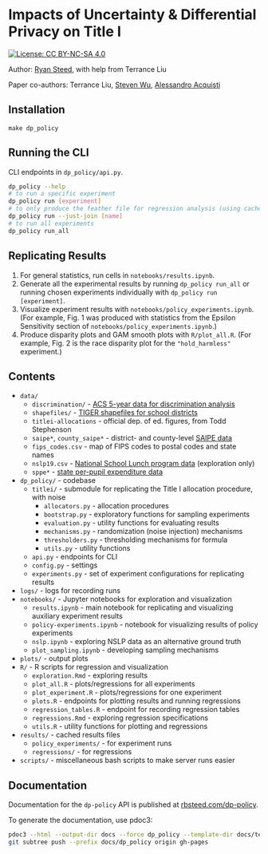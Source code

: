 # Impacts of Uncertainty & Differential Privacy on Title I

[![License: CC BY-NC-SA 4.0](https://img.shields.io/badge/License-CC%20BY--NC--SA%204.0-lightgrey.svg)](https://creativecommons.org/licenses/by-nc-sa/4.0/)

Author: [Ryan Steed](rbsteed.com), with help from Terrance Liu

Paper co-authors: Terrance Liu, [Steven Wu](https://zstevenwu.com/), [Alessandro Acquisti](https://www.heinz.cmu.edu/~acquisti/)

## Installation

```
make dp_policy
```

## Running the CLI
CLI endpoints in `dp_policy/api.py`.

```bash
dp_policy --help
# to run a specific experiment
dp_policy run [experiment]
# to only produce the feather file for regression analysis (using cached results)
dp_policy run --just-join [name]
# to run all experiments
dp_policy run_all
```

## Replicating Results
1. For general statistics, run cells in `notebooks/results.ipynb`.
2. Generate all the experimental results by running `dp_policy run_all` or running chosen experiments individually with `dp_policy run [experiment]`.
3. Visualize experiment results with `notebooks/policy_experiments.ipynb`. (For example, Fig. 1 was produced with statistics from the Epsilon Sensitivity section of `notebooks/policy_experiments.ipynb`.)
4. Produce disparity plots and GAM smooth plots with `R/plot_all.R`. (For example, Fig. 2 is the race disparity plot for the `"hold_harmless"` experiment.)

## Contents
- `data/`
  - `discrimination/` - [ACS 5-year data for discrimination analysis](https://nces.ed.gov/programs/edge/tableviewer/acsProfile/2019)
  - `shapefiles/` - [TIGER shapefiles for school districts](https://www.census.gov/geographies/mapping-files/time-series/geo/tiger-line-file.html)
  - `titlei-allocations` - official dep. of ed. figures, from Todd Stephenson
  - `saipe*`, `county_saipe*` - district- and county-level [SAIPE data](https://www.census.gov/data/datasets/2020/demo/saipe/2020-school-districts.html)
  - `fips_codes.csv` - map  of FIPS codes to postal codes and state names
  - `nslp19.csv` - [National School Lunch program data](https://nces.ed.gov/ccd/files.asp#Fiscal:2,LevelId:7,SchoolYearId:34,Page:1) (exploration only)
  - `sppe*` - [state per-pupil expenditure data](https://nces.ed.gov/ccd/pub_rev_exp.asp)
- `dp_policy/` - codebase
  - `titlei/` - submodule for replicating the Title I allocation procedure, with noise
    - `allocators.py` - allocation procedures
    - `bootstrap.py` - exploratory functions for sampling experiments
    - `evaluation.py` - utility functions for evaluating results
    - `mechanisms.py` - randomization (noise injection) mechanisms
    - `thresholders.py` - thresholding mechanisms for formula
    - `utils.py` - utility functions
  - `api.py` - endpoints for CLI
  - `config.py` - settings
  - `experiments.py` - set of experiment configurations for replicating results
- `logs/` - logs for recording runs
- `notebooks/` - Jupyter notebooks for exploration and visualization
  - `results.ipynb` - main notebook for replicating and visualizing auxiliary experiment results
  - `policy-experiments.ipynb` - notebook for visualizing results of policy experiments
  - `nslp.ipynb` - exploring NSLP data as an alternative ground truth
  - `plot_sampling.ipynb` - developing sampling mechanisms
- `plots/` - output plots
- `R/` - R scripts for regression and visualization
  - `exploration.Rmd` - exploring results
  - `plot_all.R` - plots/regressions for all experiments
  - `plot_experiment.R` - plots/regressions for one experiment
  - `plots.R` - endpoints for plotting results and running regressions
  - `regression_tables.R` - endpoint for recording regression tables
  - `regressions.Rmd` - exploring regression specifications
  - `utils.R` - utility functions for plotting and regressions
- `results/` - cached results files
  - `policy_experiments/` - for experiment runs
  - `regressions/` - for regressions
- `scripts/` - miscellaneous bash scripts to make server runs easier

## Documentation
Documentation for the `dp-policy` API is published at [rbsteed.com/dp-policy](https://rbsteed.com/dp-policy).

To generate the documentation, use pdoc3:

```bash
pdoc3 --html --output-dir docs --force dp_policy --template-dir docs/templates
git subtree push --prefix docs/dp_policy origin gh-pages
```
